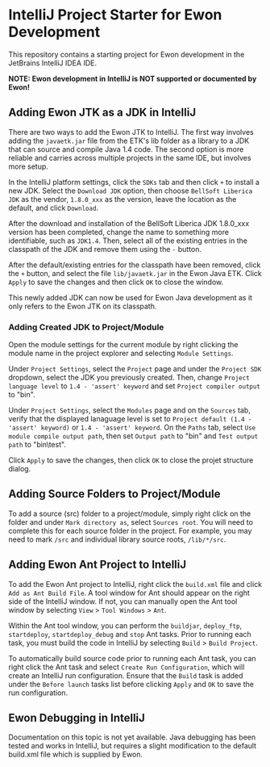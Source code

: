 # IntelliJ Project Starter for Ewon Development
This repository contains a starting project for Ewon development in the JetBrains IntelliJ IDEA IDE. 

**NOTE: Ewon development in IntelliJ is NOT supported or documented by Ewon!**

## Adding Ewon JTK as a JDK in IntelliJ

There are two ways to add the Ewon JTK to IntelliJ. The first way involves adding the `javaetk.jar` file from the ETK's lib folder as a library to a JDK that can source and compile Java 1.4 code. The second option is more reliable and carries across multiple projects in the same IDE, but involves more setup.

In the IntelliJ platform settings, click the `SDKs` tab and then click `+` to install a new JDK. Select the `Download JDK` option, then choose `BellSoft Liberica JDK` as the vendor, `1.8.0_xxx` as the version, leave the location as the default, and click `Download`.

After the download and installation of the BellSoft Liberica JDK 1.8.0_xxx version has been completed, change the name to something more identifiable, such as `JDK1.4`. Then, select all of the existing entries in the classpath of the JDK and remove them using the `-` button.

After the default/existing entries for the classpath have been removed, click the `+` button, and select the file `lib/javaetk.jar` in the Ewon Java ETK. Click `Apply` to save the changes and then click `OK` to close the window.

This newly added JDK can now be used for Ewon Java development as it only refers to the Ewon JTK on its classpath.

### Adding Created JDK to Project/Module

Open the module settings for the current module by right clicking the module name in the project explorer and selecting `Module Settings`.

Under `Project Settings`, select the `Project` page and under the `Project SDK` dropdown, select the JDK you previously created. Then, change `Project language level` to `1.4 - 'assert' keyword` and set `Project compiler output` to "bin".

Under `Project Settings`, select the `Modules` page and on the `Sources` tab, verify that the displayed lanaguage level is set to `Project default (1.4 - 'assert' keyword)` or `1.4 - 'assert' keyword`. On the `Paths` tab, select `Use module compile output path`, then set `Output path` to "bin" and `Test output path` to "bin\test".

Click `Apply` to save the changes, then click `OK` to close the projet structure dialog.

## Adding Source Folders to Project/Module

To add a source (src) folder to a project/module, simply right click on the folder and under `Mark directory as`, select `Sources root`. You will need to complete this for each source folder in the project. For example, you may need to mark `/src` and individual library source roots, `/lib/*/src`.

## Adding Ewon Ant Project to IntelliJ

To add the Ewon Ant project to IntelliJ, right click the `build.xml` file and click `Add as Ant Build File`. A tool window for Ant should appear on the right side of the IntelliJ window. If not, you can manually open the Ant tool window by selecting `View` > `Tool Windows` > `Ant`.

Within the Ant tool window, you can perform the `buildjar`, `deploy_ftp`, `startdeploy`, `startdeploy_debug` and `stop` Ant tasks. Prior to running each task, you must build the code in IntelliJ by selecting `Build` > `Build Project`. 

To automatically build source code prior to running each Ant task, you can right click the Ant task and select `Create Run Configuration`, which will create an IntelliJ run configuration. Ensure that the `Build` task is added under the `Before launch` tasks list before clicking `Apply` and `OK` to save the run configuration.

## Ewon Debugging in IntelliJ
Documentation on this topic is not yet available. Java debugging has been tested and works in IntelliJ, but requires a slight modification to the default build.xml file which is supplied by Ewon.




